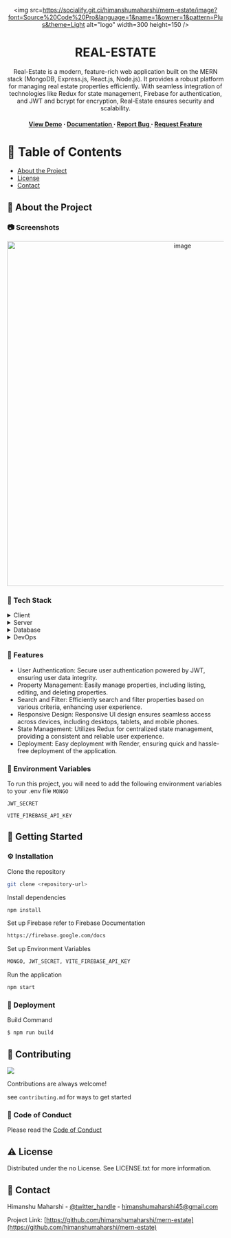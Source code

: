 <div align='center'>

<img src=https://socialify.git.ci/himanshumaharshi/mern-estate/image?font=Source%20Code%20Pro&language=1&name=1&owner=1&pattern=Plus&theme=Light alt="logo" width=300 height=150 />

<h1>REAL-ESTATE</h1>
<p>Real-Estate is a modern, feature-rich web application built on the MERN stack (MongoDB, Express.js, React.js, Node.js). It provides a robust platform for managing real estate properties efficiently. With seamless integration of technologies like Redux for state management, Firebase for authentication, and JWT and bcrypt for encryption, Real-Estate ensures security and scalability.</p>

<h4> <a href=https://mern-estate-qtff.onrender.com/>View Demo</a> <span> · </span> <a href="https://github.com/himanshumaharshi/mern-estate/blob/master/README.md"> Documentation </a> <span> · </span> <a href="https://github.com/himanshumaharshi/mern-estate/issues"> Report Bug </a> <span> · </span> <a href="https://github.com/himanshumaharshi/mern-estate/issues"> Request Feature </a> </h4>


</div>

# :notebook_with_decorative_cover: Table of Contents

- [About the Project](#star2-about-the-project)
- [License](#warning-license)
- [Contact](#handshake-contact)


## :star2: About the Project

### :camera: Screenshots
<div align="center"> <a href="https://mern-estate-qtff.onrender.com/"><img src="https://github.com/himanshumaharshi/mern-estate/blob/8639948de449e46ebf8935b0edbdae8f8fa7b73f/client/src/Screenshots/Screenshot%202024-05-20%20210919.png" alt='image' width='800'/></a> </div>


### :space_invader: Tech Stack
<details> <summary>Client</summary> <ul>
<li><a href="">React.js</a></li>
<li><a href="">Redux</a></li>
</ul> </details>
<details> <summary>Server</summary> <ul>
<li><a href="">Node.js</a></li>
<li><a href="">Express.js</a></li>
</ul> </details>
<details> <summary>Database</summary> <ul>
<li><a href="">MongoDB</a></li>
</ul> </details>
<details> <summary>DevOps</summary> <ul>
<li><a href="">Firebase</a></li>
<li><a href="">Render</a></li>
</ul> </details>

### :dart: Features
- User Authentication: Secure user authentication powered by JWT, ensuring user data integrity.
- Property Management: Easily manage properties, including listing, editing, and deleting properties.
- Search and Filter: Efficiently search and filter properties based on various criteria, enhancing user experience.
- Responsive Design: Responsive UI design ensures seamless access across devices, including desktops, tablets, and mobile phones.
- State Management: Utilizes Redux for centralized state management, providing a consistent and reliable user experience.
- Deployment: Easy deployment with Render, ensuring quick and hassle-free deployment of the application.


### :key: Environment Variables
To run this project, you will need to add the following environment variables to your .env file
`MONGO`

`JWT_SECRET`

`VITE_FIREBASE_API_KEY`



## :toolbox: Getting Started

### :gear: Installation

Clone the repository
```bash
git clone <repository-url>
```
Install dependencies
```bash
npm install
```
Set up Firebase refer to Firebase Documentation
```bash
https://firebase.google.com/docs
```
Set up Environment Variables
```bash
MONGO, JWT_SECRET, VITE_FIREBASE_API_KEY
```
Run the application
```bash
npm start
```


### :triangular_flag_on_post: Deployment

Build Command
```bash
$ npm run build
```


## :wave: Contributing

<a href="https://github.com/himanshumaharshi/mern-estate/graphs/contributors"> <img src="https://contrib.rocks/image?repo=Louis3797/awesome-readme-template" /> </a>

Contributions are always welcome!

see `contributing.md` for ways to get started

### :scroll: Code of Conduct

Please read the [Code of Conduct](https://github.com/himanshumaharshi/mern-estate/blob/master/CODE_OF_CONDUCT.md)

## :warning: License

Distributed under the no License. See LICENSE.txt for more information.

## :handshake: Contact

Himanshu Maharshi - [@twitter_handle](https://www.linkedin.com/in/himanshumaharshi/) - himanshumaharshi45@gmail.com

Project Link: [https://github.com/himanshumaharshi/mern-estate](https://github.com/himanshumaharshi/mern-estate)
